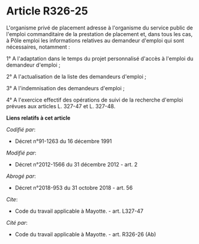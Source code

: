 # Article R326-25

L'organisme privé de placement adresse à l'organisme du service public de l'emploi commanditaire de la prestation de
placement et, dans tous les cas, à Pôle emploi les informations relatives au demandeur d'emploi qui sont nécessaires,
notamment : 

1° A l'adaptation dans le temps du projet personnalisé d'accès à l'emploi du demandeur d'emploi ; 

2° A l'actualisation de la liste des demandeurs d'emploi ; 

3° A l'indemnisation des demandeurs d'emploi ; 

4° A l'exercice effectif des opérations de suivi de la recherche d'emploi prévues aux articles L. 327-47 et L. 327-48.

**Liens relatifs à cet article**

_Codifié par_:

  - Décret n°91-1263 du 16 décembre 1991

_Modifié par_:

  - Décret n°2012-1566 du 31 décembre 2012 - art. 2

_Abrogé par_:

  - Décret n°2018-953 du 31 octobre 2018 - art. 56

_Cite_:

  - Code du travail applicable à Mayotte. - art. L327-47

_Cité par_:

  - Code du travail applicable à Mayotte. - art. R326-26 (Ab)
